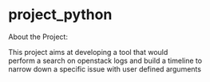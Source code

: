 # project_python

About the Project:

This project aims at developing a tool that would \
perform a search on openstack logs and build a timeline to \
narrow down a specific issue with user defined arguments
